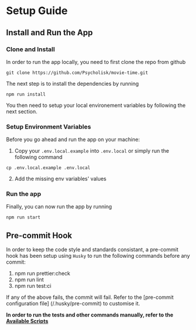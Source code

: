 # Setup Guide

## Install and Run the App

### Clone and Install

In order to run the app locally, you need to first clone the repo from github

```
git clone https://github.com/Psycholisk/movie-time.git
```

The next step is to install the dependencies by running

```
npm run install
```

You then need to setup your local environement variables by following the next section.

### Setup Environment Variables

Before you go ahead and run the app on your machine:

1. Copy your `.env.local.example` into `.env.local` or simply run the following command

```
cp .env.local.example .env.local
```

2. Add the missing env variables' values

### Run the app

Finally, you can now run the app by running

```
npm run start
```

## Pre-commit Hook

In order to keep the code style and standards consistant, a pre-commit hook has been setup using `Husky` to run the following commands before any commit:

1. npm run prettier:check
2. npm run lint
3. npm run test:ci

If any of the above fails, the commit will fail.
Refer to the [pre-commit configuration file] (/.husky/pre-commit) to customise it.

**In order to run the tests and other commands manually, refer to the [Available Scripts](/README.md#available-scripts)**
